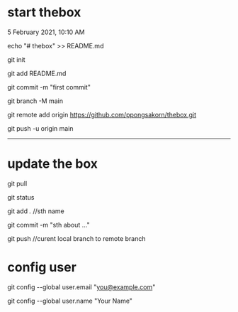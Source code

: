 # start thebox 
5 February 2021, 10:10 AM

echo "# thebox" >> README.md

git init

git add README.md

git commit -m "first commit"

git branch -M main

git remote add origin https://github.com/ppongsakorn/thebox.git

git push -u origin main

---

# update the box
git pull

git status

git add *.* //sth name

git commit -m "sth about ..."

git push //curent local branch to remote branch

# config user
git config --global user.email "you@example.com"

git config --global user.name "Your Name"
